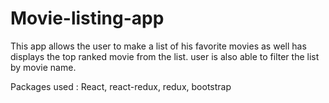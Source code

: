 # Movie-listing-app

This app allows the user to make a list of his favorite movies as well has displays the top ranked movie from the list.
user is also able to filter the list by movie name.

Packages used :
React, react-redux, redux, bootstrap

